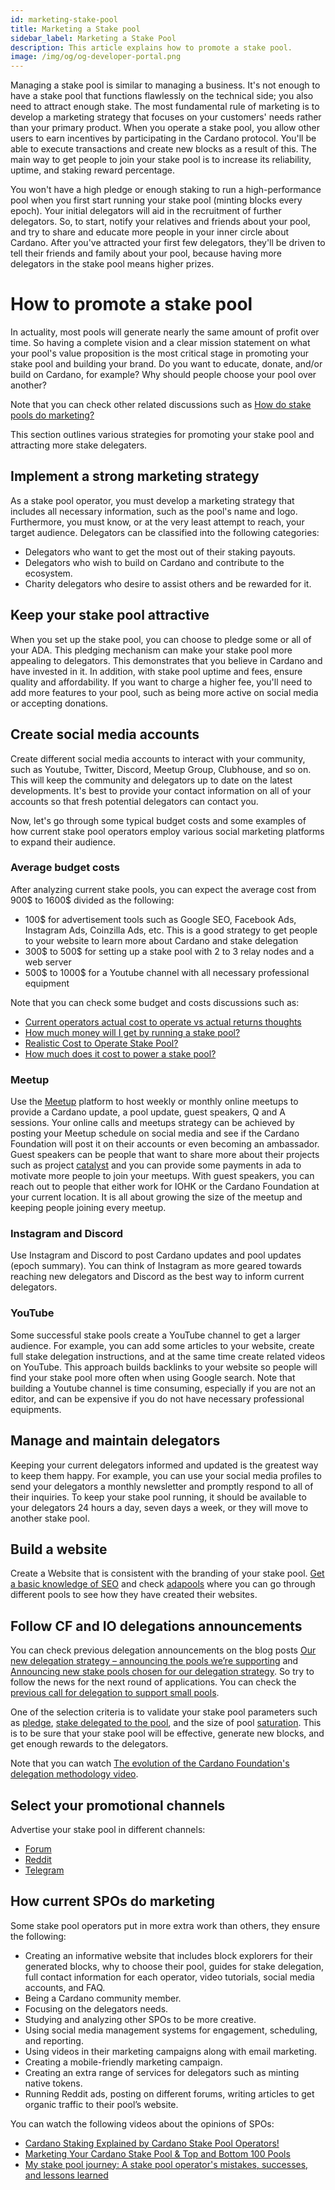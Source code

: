 ```yaml
---
id: marketing-stake-pool
title: Marketing a Stake pool
sidebar_label: Marketing a Stake Pool
description: This article explains how to promote a stake pool.
image: /img/og/og-developer-portal.png
---
```


Managing a stake pool is similar to managing a business. It's not enough to have a stake pool that functions flawlessly on the technical side; you also need to attract enough stake. The most fundamental rule of marketing is to develop a marketing strategy that focuses on your customers' needs rather than your primary product. When you operate a stake pool, you allow other users to earn incentives by participating in the Cardano protocol. You'll be able to execute transactions and create new blocks as a result of this. The main way to get people to join your stake pool is to increase its reliability, uptime, and staking reward percentage.

You won't have a high pledge or enough staking to run a high-performance pool when you first start running your stake pool (minting blocks every epoch). Your initial delegators will aid in the recruitment of further delegators. So, to start, notify your relatives and friends about your pool, and try to share and educate more people in your inner circle about Cardano. After you've attracted your first few delegators, they'll be driven to tell their friends and family about your pool, because having more delegators in the stake pool means higher prizes.

# How to promote a stake pool

In actuality, most pools will generate nearly the same amount of profit over time. So having a complete vision and a clear mission statement on what your pool's value proposition is the most critical stage in promoting your stake pool and building your brand. Do you want to educate, donate, and/or build on Cardano, for example? Why should people choose your pool over another?

Note that you can check other related discussions such as [How do stake pools do marketing?](https://www.reddit.com/r/cardano/comments/m8nq5e/how_do_stake_pools_do_marketing/)

This section outlines various strategies for promoting your stake pool and attracting more stake delegaters.

## Implement a strong marketing strategy

As a stake pool operator, you must develop a marketing strategy that includes all necessary information, such as the pool's name and logo. Furthermore, you must know, or at the very least attempt to reach, your target audience. Delegators can be classified into the following categories:

* Delegators who want to get the most out of their staking payouts.
* Delegators who wish to build on Cardano and contribute to the ecosystem.
* Charity delegators who desire to assist others and be rewarded for it.

## Keep your stake pool attractive

When you set up the stake pool, you can choose to pledge some or all of your ADA. This pledging mechanism can make your stake pool more appealing to delegators. This demonstrates that you believe in Cardano and have invested in it. In addition, with stake pool uptime and fees, ensure quality and affordability. If you want to charge a higher fee, you'll need to add more features to your pool, such as being more active on social media or accepting donations.

## Create social media accounts

Create different social media accounts to interact with your community, such as Youtube, Twitter, Discord, Meetup Group, Clubhouse, and so on. This will keep the community and delegators up to date on the latest developments. It's best to provide your contact information on all of your accounts so that fresh potential delegators can contact you.

Now, let's go through some typical budget costs and some examples of how current stake pool operators employ various social marketing platforms to expand their audience.

### Average budget costs

After analyzing current stake pools, you can expect the average cost from 900$ to 1600$ divided as the following:
* 100$ for advertisement tools such as Google SEO, Facebook Ads, Instagram Ads, Coinzilla Ads, etc. This is a good strategy to get people to your website to learn more about Cardano and stake delegation
* 300$ to 500$ for setting up a stake pool with 2 to 3 relay nodes and a web server
* 500$ to 1000$ for a Youtube channel with all  necessary professional equipment

Note that you can check some budget and costs discussions such as:
* [Current operators actual cost to operate vs actual returns thoughts](https://forum.cardano.org/t/current-operators-actual-cost-to-operate-vs-actual-returns-thoughts/59158/10)
* [How much money will I get by running a stake pool?](https://cardano.org/stake-pool-operation#faq)
* [Realistic Cost to Operate Stake Pool?](https://forum.cardano.org/t/realistic-cost-to-operate-stake-pool/40056)
* [How much does it cost to power a stake pool?](https://www.reddit.com/r/cardano/comments/jarnh1/how_much_does_it_cost_to_power_a_stake_pool/)

### Meetup

Use the [Meetup](https://www.meetup.com/) platform to host weekly or monthly online meetups to provide a Cardano update, a pool update, guest speakers, Q and A sessions.
Your online calls and meetups strategy can be achieved by posting your Meetup schedule on social media and see if the Cardano Foundation will post it on their accounts or even becoming an ambassador. Guest speakers can be people that want to share more about their projects such as project [catalyst](https://forum.cardano.org/t/user-guide-ways-to-participate-in-project-catalyst/49405) and you can provide some payments in ada to motivate more people to join your meetups. With guest speakers, you can reach out to people that either work for IOHK or the Cardano Foundation at your current location. It is all about growing the size of the meetup and keeping people joining every meetup.

### Instagram and Discord

Use Instagram and Discord to post Cardano updates and pool updates (epoch summary). You can think of Instagram as more geared towards reaching new delegators and Discord as the best way to inform current delegators.

### YouTube

Some successful stake pools create a YouTube channel to get a larger audience.
For example, you can add some articles to your website, create full stake delegation instructions, and at the same time create related videos on YouTube. This approach builds backlinks to your website so people will find your stake pool more often when using Google search. Note that building a Youtube channel is time consuming, especially if you are not an editor, and can be expensive if you do not have necessary professional equipments.

## Manage and maintain delegators

Keeping your current delegators informed and updated is the greatest way to keep them happy. For example, you can use your social media profiles to send your delegators a monthly newsletter and promptly respond to all of their inquiries. To keep your stake pool running, it should be available to your delegators 24 hours a day, seven days a week, or they will move to another stake pool.

## Build a website

Create a Website that is consistent with the branding of your stake pool. [Get a basic knowledge of SEO](https://developers.google.com/search/docs/beginner/seo-starter-guide) and check [adapools](https://adapools.org/) where you can go through different pools to see how they have created their websites.

## Follow CF and IO delegations announcements

You can check previous delegation announcements on the blog posts [Our new delegation strategy – announcing the pools we’re supporting](https://iohk.io/en/blog/posts/2021/01/22/our-new-delegation-strategy-announcing-the-pools-we-are-supporting/) and [Announcing new stake pools chosen for our delegation strategy](https://iohk.io/en/blog/posts/2021/05/14/announcing-new-stake-pools-chosen-for-our-delegation-strategy/). So try to follow the news for the next round of applications. You can check the [previous call for delegation to support small pools](https://forum.cardano.org/t/iohk-new-call-for-delegation-to-support-small-pools/56589).

One of the selection criteria is to validate your stake pool parameters such as [pledge](https://docs.cardano.org/learn/pledging-rewards), [stake delegated to the pool](https://docs.cardano.org/core-concepts/delegation), and the size of pool [saturation](https://docs.cardano.org/glossary/#saturation). This is to be sure that your stake pool will be effective, generate new blocks, and get enough rewards to the delegators.

Note that you can watch [The evolution of the Cardano Foundation's delegation methodology video](https://www.youtube.com/watch?v=lq2sXYVDlX8).

## Select your promotional channels

Advertise your stake pool in different channels:
* [Forum](https://forum.cardano.org/c/staking-delegation/stake-pool-introductions/118)
* [Reddit](https://www.reddit.com/r/CardanoStakePools/)
* [Telegram](https://t.me/adastakepools)

## How current SPOs do marketing

Some stake pool operators put in more extra work than others, they ensure the following:
* Creating an informative website that includes block explorers for their generated blocks, why to choose their pool, guides for stake delegation, full contact information for each operator, video tutorials, social media accounts, and FAQ.
* Being a Cardano community member.
* Focusing on the delegators needs.
* Studying and analyzing other SPOs to be more creative.
* Using social media management systems for engagement, scheduling, and reporting.
* Using videos in their marketing campaigns along with email marketing.
* Creating a mobile-friendly marketing campaign.
* Creating an extra range of services for delegators such as minting native tokens.
* Running Reddit ads, posting on different forums, writing articles to get organic traffic to their pool’s website.

You can watch the following videos about the opinions of SPOs:
* [Cardano Staking Explained by Cardano Stake Pool Operators!](https://www.youtube.com/watch?v=doe_XSkpMMw)
* [Marketing Your Cardano Stake Pool & Top and Bottom 100 Pools](https://www.youtube.com/watch?v=s7xSy89czeQ)
* [My stake pool journey: A stake pool operator's mistakes, successes, and lessons learned](https://www.youtube.com/watch?v=V2x--vx5H88)
